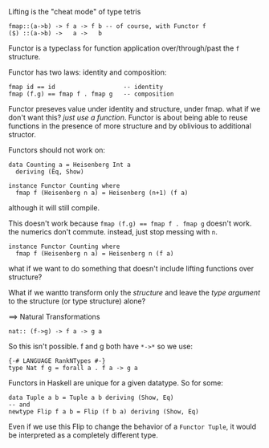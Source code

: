 Lifting is the "cheat mode" of type tetris

    fmap::(a->b) -> f a -> f b -- of course, with Functor f
    ($) ::(a->b) ->   a ->   b

Functor is a typeclass for function application over/through/past the `f` structure.

Functor has two laws: identity and composition:

    fmap id == id                   -- identity
    fmap (f.g) == fmap f . fmap g   -- composition

Functor preseves value under identity and structure, under fmap. what if we don't
want this? *just use a function*. Functor is about being able to reuse functions in
the presence of more structure and by oblivious to additional structor.

Functors should not work on:

    data Counting a = Heisenberg Int a
      deriving (Eq, Show)

    instance Functor Counting where
      fmap f (Heisenberg n a) = Heisenberg (n+1) (f a)

although it will still compile.

This doesn't work because `fmap (f.g) == fmap f . fmap g` doesn't work. the numerics
don't commute. instead, just stop messing with `n`.

    instance Functor Counting where
      fmap f (Heisenberg n a) = Heisenberg n (f a)

what if we want to do something that doesn't include lifting functions over
structure?

What if we wantto transform only the _structure_ and leave the _type argument_ to the
structure (or type structure) alone?

==> Natural Transformations

    nat:: (f->g) -> f a -> g a

So this isn't possible. f and g both have `*->*` so we use:

    {-# LANGUAGE RankNTypes #-}
    type Nat f g = forall a . f a -> g a

Functors in Haskell are unique for a given datatype. So for some:

    data Tuple a b = Tuple a b deriving (Show, Eq)
    -- and
    newtype Flip f a b = Flip (f b a) deriving (Show, Eq)

Even if we use this Flip to change the behavior of a `Functor Tuple`, it would be
interpreted as a completely different type.



